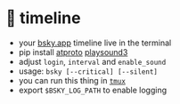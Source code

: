 # 🦋 timeline
- your [bsky.app](https://bsky.app/) timeline live in the terminal
- pip install [atproto](https://github.com/MarshalX/atproto) [playsound3](https://github.com/sjmikler/playsound3)
- adjust `login`, `interval` and `enable_sound`
- usage: `bsky [--critical] [--silent]`
- you can run this thing in [`tmux`](https://tmux.github.io/)
- export `$BSKY_LOG_PATH` to enable logging

